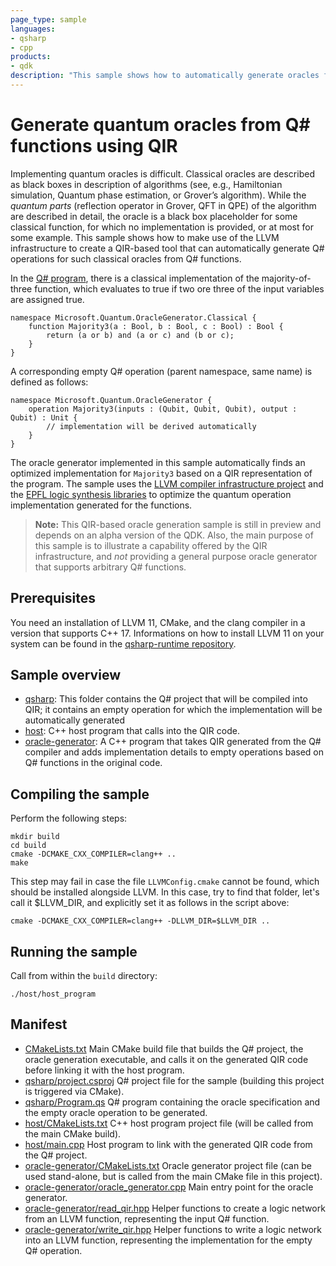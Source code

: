 ```yaml
---
page_type: sample
languages:
- qsharp
- cpp
products:
- qdk
description: "This sample shows how to automatically generate oracles from Boolean function specifications leveraging QIR"
---
```


# Generate quantum oracles from Q# functions using QIR

Implementing quantum oracles is difficult. Classical oracles are described as
black boxes in description of algorithms (see, e.g., Hamiltonian simulation,
Quantum phase estimation, or Grover’s algorithm). While the *quantum parts*
(reflection operator in Grover, QFT in QPE) of the algorithm are described in
detail, the oracle is a black box placeholder for some classical function, for
which no implementation is provided, or at most for some example. This sample
shows how to make use of the LLVM infrastructure to create a QIR-based tool that
can automatically generate Q# operations for such classical oracles from Q#
functions.

In the [Q# program](./qsharp/Program.qs), there is a classical implementation of
the majority-of-three function, which evaluates to true if two ore three of the
input variables are assigned true.

```qsharp
namespace Microsoft.Quantum.OracleGenerator.Classical {
    function Majority3(a : Bool, b : Bool, c : Bool) : Bool {
        return (a or b) and (a or c) and (b or c);
    }
}
```

A corresponding empty Q# operation (parent namespace, same name) is defined as
follows:

```qsharp
namespace Microsoft.Quantum.OracleGenerator {
    operation Majority3(inputs : (Qubit, Qubit, Qubit), output : Qubit) : Unit {
        // implementation will be derived automatically
    }
}
```

The oracle generator implemented in this sample automatically finds an optimized
implementation for `Majority3` based on a QIR representation of the program. The
sample uses the [LLVM compiler infrastructure project](https://llvm.org/) and
the [EPFL logic synthesis libraries](https://github.com/lsils/lstools-showcase)
to optimize the quantum operation implementation generated for the functions.

> **Note:** This QIR-based oracle generation sample is still in preview and
> depends on an alpha version of the QDK.  Also, the main purpose of this sample
> is to illustrate a capability offered by the QIR infrastructure, and *not*
> providing a general purpose oracle generator that supports arbitrary Q#
> functions.

## Prerequisites

You need an installation of LLVM 11, CMake, and the clang compiler in a version
that supports C++ 17.  Informations on how to install LLVM 11 on your system can
be found in the [qsharp-runtime
repository](https://github.com/microsoft/qsharp-runtime/blob/main/src/Qir/Runtime/README.md).

## Sample overview

- [qsharp](./qsharp): This folder contains the Q# project that will be compiled
  into QIR; it contains an empty operation for which the implementation will be
  automatically generated
- [host](./host): C++ host program that calls into the QIR code.
- [oracle-generator](./oracle-generator): A C++ program that takes QIR generated
  from the Q# compiler and adds implementation details to empty operations based
  on Q# functions in the original code.

## Compiling the sample

Perform the following steps:

```shell
mkdir build
cd build
cmake -DCMAKE_CXX_COMPILER=clang++ ..
make
```

This step may fail in case the file `LLVMConfig.cmake` cannot be found, which
should be installed alongside LLVM.  In this case, try to find that folder,
let's call it $LLVM_DIR, and explicitly set it as follows in the script above:

```shell
cmake -DCMAKE_CXX_COMPILER=clang++ -DLLVM_DIR=$LLVM_DIR ..
```

## Running the sample

Call from within the `build` directory:

```shell
./host/host_program
```

## Manifest

- [CMakeLists.txt](CMakeLists.txt) Main CMake build file that builds the Q# project, the oracle generation executable, and calls it on the generated QIR code before linking it with the host program.
- [qsharp/project.csproj](qsharp/project.csproj) Q# project file for the sample (building this project is triggered via CMake).
- [qsharp/Program.qs](qsharp/Program.qs) Q# program containing the oracle specification and the empty oracle operation to be generated.
- [host/CMakeLists.txt](host/CMakeLists.txt) C++ host program project file (will be called from the main CMake build).
- [host/main.cpp](host/main.cpp) Host program to link with the generated QIR code from the Q# project.
- [oracle-generator/CMakeLists.txt](oracle-generator/CMakeLists.txt) Oracle generator project file (can be used stand-alone, but is called from the main CMake file in this project).
- [oracle-generator/oracle_generator.cpp](oracle-generator/oracle_generator.cpp) Main entry point for the oracle generator.
- [oracle-generator/read_qir.hpp](oracle-generator/read_qir.hpp) Helper functions to create a logic network from an LLVM function, representing the input Q# function.
- [oracle-generator/write_qir.hpp](oracle-generator/write_qir.hpp) Helper functions to write a logic network into an LLVM function, representing the implementation for the empty Q# operation.
